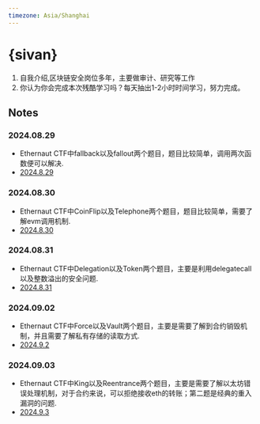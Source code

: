 ```yaml
---
timezone: Asia/Shanghai
---
```


# {sivan}

1. 自我介绍,区块链安全岗位多年，主要做审计、研究等工作
2. 你认为你会完成本次残酷学习吗？每天抽出1-2小时时间学习，努力完成。

## Notes

<!-- Content_START -->

### 2024.08.29
- Ethernaut CTF中fallback以及fallout两个题目，题目比较简单，调用两次函数便可以解决.
- [2024.8.29](./Writeup/Sivan/2024.8.29)
### 2024.08.30
- Ethernaut CTF中CoinFlip以及Telephone两个题目，题目比较简单，需要了解evm调用机制.
- [2024.8.30](./Writeup/Sivan/2024.8.30)
### 2024.08.31
- Ethernaut CTF中Delegation以及Token两个题目，主要是利用delegatecall以及整数溢出的安全问题.
- [2024.8.31](./Writeup/Sivan/2024.8.31)
### 2024.09.02
- Ethernaut CTF中Force以及Vault两个题目，主要是需要了解到合约销毁机制，并且需要了解私有存储的读取方式.
- [2024.9.2](./Writeup/Sivan/2024.9.2)
### 2024.09.03
- Ethernaut CTF中King以及Reentrance两个题目，主要是需要了解以太坊错误处理机制，对于合约来说，可以拒绝接收eth的转账；第二题是经典的重入漏洞的问题.
- [2024.9.3](./Writeup/Sivan/2024.9.3)
  
<!-- Content_END -->
